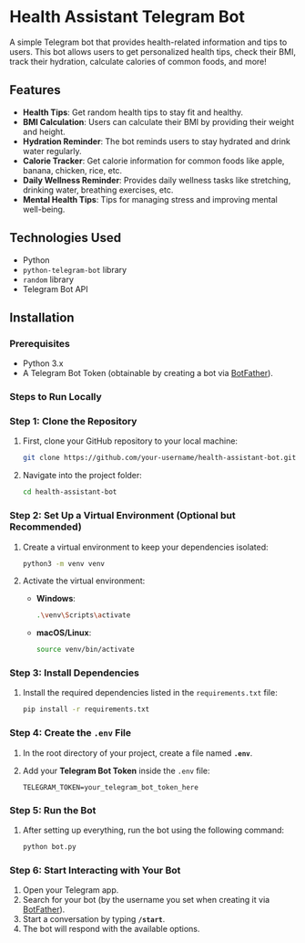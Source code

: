 # Health Assistant Telegram Bot

A simple Telegram bot that provides health-related information and tips to users. This bot allows users to get personalized health tips, check their BMI, track their hydration, calculate calories of common foods, and more!

## Features

- **Health Tips**: Get random health tips to stay fit and healthy.
- **BMI Calculation**: Users can calculate their BMI by providing their weight and height.
- **Hydration Reminder**: The bot reminds users to stay hydrated and drink water regularly.
- **Calorie Tracker**: Get calorie information for common foods like apple, banana, chicken, rice, etc.
- **Daily Wellness Reminder**: Provides daily wellness tasks like stretching, drinking water, breathing exercises, etc.
- **Mental Health Tips**: Tips for managing stress and improving mental well-being.

## Technologies Used

- Python
- `python-telegram-bot` library
- `random` library
- Telegram Bot API

## Installation

### Prerequisites

- Python 3.x
- A Telegram Bot Token (obtainable by creating a bot via [BotFather](https://core.telegram.org/bots#botfather)).

### Steps to Run Locally


### Step 1: **Clone the Repository**

1. First, clone your GitHub repository to your local machine:

   ```bash
   git clone https://github.com/your-username/health-assistant-bot.git
   ```
2. Navigate into the project folder:

   ```bash
   cd health-assistant-bot
   ```

### Step 2: **Set Up a Virtual Environment (Optional but Recommended)**

1. Create a virtual environment to keep your dependencies isolated:

   ```bash
   python3 -m venv venv
   ```

2. Activate the virtual environment:

   * **Windows**:

     ```bash
     .\venv\Scripts\activate
     ```
   * **macOS/Linux**:

     ```bash
     source venv/bin/activate
     ```

### Step 3: **Install Dependencies**

1. Install the required dependencies listed in the `requirements.txt` file:

   ```bash
   pip install -r requirements.txt
   ```

### Step 4: **Create the `.env` File**

1. In the root directory of your project, create a file named **`.env`**.
2. Add your **Telegram Bot Token** inside the `.env` file:

   ```
   TELEGRAM_TOKEN=your_telegram_bot_token_here
   ```

### Step 5: **Run the Bot**

1. After setting up everything, run the bot using the following command:

   ```bash
   python bot.py
   ```

### Step 6: **Start Interacting with Your Bot**

1. Open your Telegram app.
2. Search for your bot (by the username you set when creating it via [BotFather](https://core.telegram.org/bots#botfather)).
3. Start a conversation by typing **`/start`**.
4. The bot will respond with the available options.

